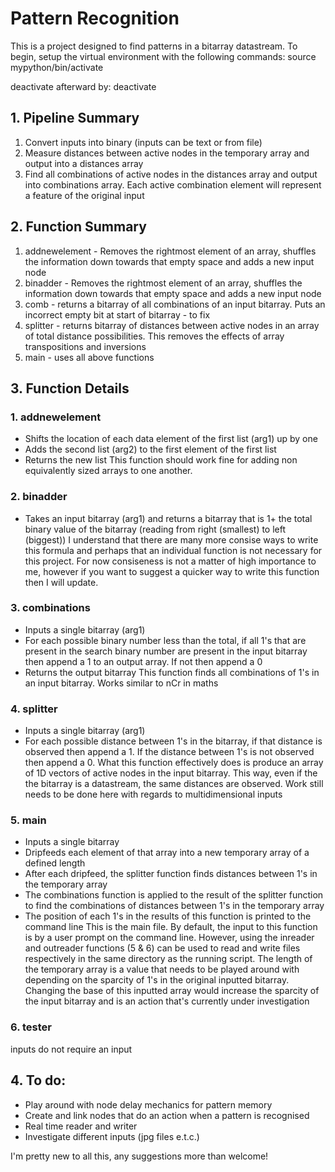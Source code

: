 # Pattern Recognition

This is a project designed to find patterns in a bitarray datastream. To begin, setup the virtual environment with the following commands:
source mypython/bin/activate

deactivate afterward by:
deactivate

## 1. Pipeline Summary

1. Convert inputs into binary (inputs can be text or from file)
4. Measure distances between active nodes in the temporary array and output into a distances array
5. Find all combinations of active nodes in the distances array and output into combinations array. Each active combination element will represent a feature of the original input

## 2. Function Summary

1. addnewelement - Removes the rightmost element of an array, shuffles the information down towards that empty space and adds a new input node	
2. binadder - Removes the rightmost element of an array, shuffles the information down towards that empty space and adds a new input node
3. comb - returns a bitarray of all combinations of an input bitarray. Puts an incorrect empty bit at start of bitarray - to fix
4. splitter - returns bitarray of distances between active nodes in an array of total distance possibilities. This removes the effects of array transpositions and inversions
5. main - uses all above functions

## 3. Function Details

### 1. addnewelement
* Shifts the location of each data element of the first list (arg1) up by one
* Adds the second list (arg2) to the first element of the first list
* Returns the new list
This function should work fine for adding non equivalently sized arrays to one another.

### 2. binadder 
* Takes an input bitarray (arg1) and returns a bitarray that is 1+ the total binary value of the bitarray (reading from right (smallest) to left (biggest)) 
I understand that there are many more consise ways to write this formula and perhaps that an individual function is not necessary for this project. For now consiseness is not a matter of high importance to me, however if you want to suggest a quicker way to write this function then I will update.

### 3. combinations
* Inputs a single bitarray (arg1)
* For each possible binary number less than the total, if all 1's that are present in the search binary number are present in the input bitarray then append a 1 to an output array. If not then append a 0
* Returns the output bitarray
This function finds all combinations of 1's in an input bitarray. Works similar to nCr in maths

### 4. splitter
* Inputs a single bitarray (arg1) 
* For each possible distance between 1's in the bitarray, if that distance is observed then append a 1. If the distance between 1's is not observed then append a 0.
What this function effectively does is produce an array of 1D vectors of active nodes in the input bitarray. This way, even if the the bitarray is a datastream, the same distances are observed. Work still needs to be done here with regards to multidimensional inputs

### 5. main 
* Inputs a single bitarray
* Dripfeeds each element of that array into a new temporary array of a defined length
* After each dripfeed, the splitter function finds distances between 1's in the temporary array
* The combinations function is applied to the result of the splitter function to find the combinations of distances between 1's in the temporary array
* The position of each 1's in the results of this function is printed to the command line
This is the main file. By default, the input to this function is by a user prompt on the command line. However, using the inreader and outreader functions (5 & 6) can be used to read and write files respectively in the same directory as the running script. The length of the temporary array is a value that needs to be played around with depending on the sparcity of 1's in the original inputted bitarray. Changing the base of this inputted array would increase the sparcity of the input bitarray and is an action that's currently under investigation 

### 6. tester
inputs do not require an input

## 4. To do:

- Play around with node delay mechanics for pattern memory
- Create and link nodes that do an action when a pattern is recognised
- Real time reader and writer
- Investigate different inputs (jpg files e.t.c.)

I'm pretty new to all this, any suggestions more than welcome! 
